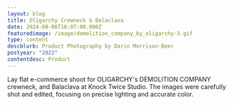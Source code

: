 ```yaml
---
layout: blog
title: Oligarchy Crewneck & Balaclava
date: 2024-08-06T16:07:00.000Z
featuredimage: /image/demolition_company_by_oligarchy-3.gif
type: content
descblurb: Product Photography by Darin Morrison-Beer
postyear: "2022"
contentdesc: Product
---
```

Lay flat e-commerce shoot for OLIGARCHY's DEMOLITION COMPANY crewneck, and Balaclava at Knock Twice Studio. The images were carefully shot and edited, focusing on precise lighting and accurate color.
